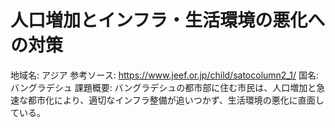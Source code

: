 # 人口増加とインフラ・生活環境の悪化への対策

地域名: アジア
参考ソース: https://www.jeef.or.jp/child/satocolumn2_1/
国名: バングラデシュ
課題概要: バングラデシュの都市部に住む市民は、人口増加と急速な都市化により、適切なインフラ整備が追いつかず、生活環境の悪化に直面している。